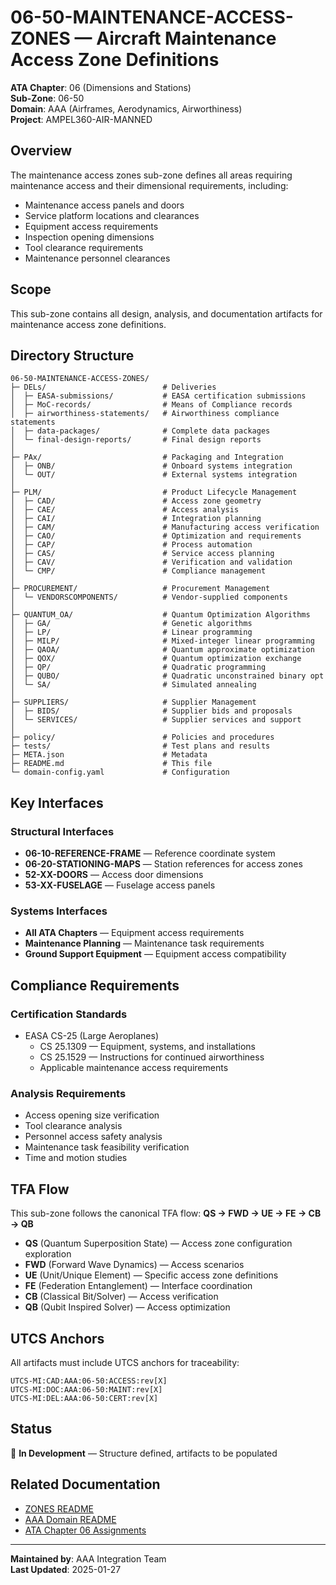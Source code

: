 # 06-50-MAINTENANCE-ACCESS-ZONES — Aircraft Maintenance Access Zone Definitions

**ATA Chapter**: 06 (Dimensions and Stations)  
**Sub-Zone**: 06-50  
**Domain**: AAA (Airframes, Aerodynamics, Airworthiness)  
**Project**: AMPEL360-AIR-MANNED

## Overview

The maintenance access zones sub-zone defines all areas requiring maintenance access and their dimensional requirements, including:
- Maintenance access panels and doors
- Service platform locations and clearances
- Equipment access requirements
- Inspection opening dimensions
- Tool clearance requirements
- Maintenance personnel clearances

## Scope

This sub-zone contains all design, analysis, and documentation artifacts for maintenance access zone definitions.

## Directory Structure

```
06-50-MAINTENANCE-ACCESS-ZONES/
├─ DELs/                          # Deliveries
│  ├─ EASA-submissions/           # EASA certification submissions
│  ├─ MoC-records/                # Means of Compliance records
│  ├─ airworthiness-statements/   # Airworthiness compliance statements
│  ├─ data-packages/              # Complete data packages
│  └─ final-design-reports/       # Final design reports
│
├─ PAx/                           # Packaging and Integration
│  ├─ ONB/                        # Onboard systems integration
│  └─ OUT/                        # External systems integration
│
├─ PLM/                           # Product Lifecycle Management
│  ├─ CAD/                        # Access zone geometry
│  ├─ CAE/                        # Access analysis
│  ├─ CAI/                        # Integration planning
│  ├─ CAM/                        # Manufacturing access verification
│  ├─ CAO/                        # Optimization and requirements
│  ├─ CAP/                        # Process automation
│  ├─ CAS/                        # Service access planning
│  ├─ CAV/                        # Verification and validation
│  └─ CMP/                        # Compliance management
│
├─ PROCUREMENT/                   # Procurement Management
│  └─ VENDORSCOMPONENTS/          # Vendor-supplied components
│
├─ QUANTUM_OA/                    # Quantum Optimization Algorithms
│  ├─ GA/                         # Genetic algorithms
│  ├─ LP/                         # Linear programming
│  ├─ MILP/                       # Mixed-integer linear programming
│  ├─ QAOA/                       # Quantum approximate optimization
│  ├─ QOX/                        # Quantum optimization exchange
│  ├─ QP/                         # Quadratic programming
│  ├─ QUBO/                       # Quadratic unconstrained binary opt
│  └─ SA/                         # Simulated annealing
│
├─ SUPPLIERS/                     # Supplier Management
│  ├─ BIDS/                       # Supplier bids and proposals
│  └─ SERVICES/                   # Supplier services and support
│
├─ policy/                        # Policies and procedures
├─ tests/                         # Test plans and results
├─ META.json                      # Metadata
├─ README.md                      # This file
└─ domain-config.yaml             # Configuration
```

## Key Interfaces

### Structural Interfaces
- **06-10-REFERENCE-FRAME** — Reference coordinate system
- **06-20-STATIONING-MAPS** — Station references for access zones
- **52-XX-DOORS** — Access door dimensions
- **53-XX-FUSELAGE** — Fuselage access panels

### Systems Interfaces
- **All ATA Chapters** — Equipment access requirements
- **Maintenance Planning** — Maintenance task requirements
- **Ground Support Equipment** — Equipment access compatibility

## Compliance Requirements

### Certification Standards
- EASA CS-25 (Large Aeroplanes)
  - CS 25.1309 — Equipment, systems, and installations
  - CS 25.1529 — Instructions for continued airworthiness
  - Applicable maintenance access requirements

### Analysis Requirements
- Access opening size verification
- Tool clearance analysis
- Personnel access safety analysis
- Maintenance task feasibility verification
- Time and motion studies

## TFA Flow

This sub-zone follows the canonical TFA flow:
**QS → FWD → UE → FE → CB → QB**

- **QS** (Quantum Superposition State) — Access zone configuration exploration
- **FWD** (Forward Wave Dynamics) — Access scenarios
- **UE** (Unit/Unique Element) — Specific access zone definitions
- **FE** (Federation Entanglement) — Interface coordination
- **CB** (Classical Bit/Solver) — Access verification
- **QB** (Qubit Inspired Solver) — Access optimization

## UTCS Anchors

All artifacts must include UTCS anchors for traceability:
```
UTCS-MI:CAD:AAA:06-50:ACCESS:rev[X]
UTCS-MI:DOC:AAA:06-50:MAINT:rev[X]
UTCS-MI:DEL:AAA:06-50:CERT:rev[X]
```

## Status

🚧 **In Development** — Structure defined, artifacts to be populated

## Related Documentation

- [ZONES README](../README.md)
- [AAA Domain README](../../README.md)
- [ATA Chapter 06 Assignments](../../../../../1-DIMENSIONS/CANONICAL-TAXONOMY/ata-chapters.csv)

---

**Maintained by**: AAA Integration Team  
**Last Updated**: 2025-01-27
